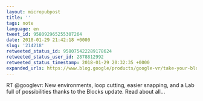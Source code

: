 ```yaml
---
layout: micropubpost
title: ''
tags: note
language: en
tweet_id: 958092965255307264
date: 2018-01-29 21:42:18 +0000
slug: '214218'
retweeted_status_id: 958075422289178624
retweeted_status_user_id: 2878812992
retweeted_status_timestamp: 2018-01-29 20:32:35 +0000
expanded_urls: https://www.blog.google/products/google-vr/take-your-blocks-models-next-level/,https://twitter.com/googlevr/status/958075422289178624/photo/1
---
```

RT @googlevr: New environments, loop cutting, easier snapping, and a Lab full of possibilities thanks to the Blocks update. Read about all…
